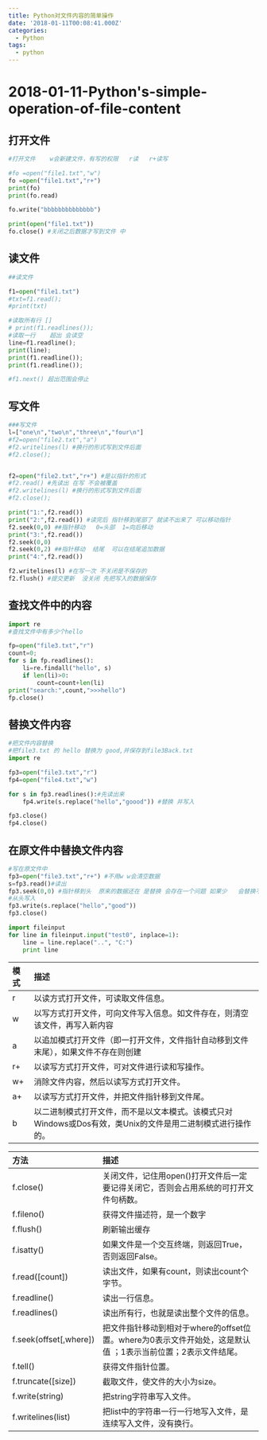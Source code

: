```yaml
---
title: Python对文件内容的简单操作
date: '2018-01-11T00:08:41.000Z'
categories:
  - Python
tags:
  - python
---
```


# 2018-01-11-Python's-simple-operation-of-file-content

## 打开文件

```python
#打开文件    w会新建文件，有写的权限   r读   r+读写

#fo =open("file1.txt","w")
fo =open("file1.txt","r+")
print(fo)
print(fo.read)

fo.write("bbbbbbbbbbbbbb")

print(open("file1.txt"))
fo.close() #关闭之后数据才写到文件 中
```

## 读文件

```python
##读文件

f1=open("file1.txt")
#txt=f1.read();
#print(txt)

#读取所有行 []
# print(f1.readlines());
#读取一行    超出 会读空
line=f1.readline();
print(line);
print(f1.readline());
print(f1.readline());

#f1.next() 超出范围会停止
```

## 写文件

```python
###写文件
l=["one\n","two\n","three\n","four\n"]
#f2=open("file2.txt","a")
#f2.writelines(l) #换行的形式写到文件后面
#f2.close();


f2=open("file2.txt","r+") #是以指针的形式
#f2.read() #先读出 在写 不会被覆盖
#f2.writelines(l) #换行的形式写到文件后面
#f2.close();

print("1:",f2.read())
print("2:",f2.read()) #读完后 指针移到尾部了 就读不出来了 可以移动指针
f2.seek(0,0) ##指针移动   0=头部  1=向后移动
print("3:",f2.read())
f2.seek(0,0) 
f2.seek(0,2) ##指针移动  结尾  可以在结尾追加数据
print("4:",f2.read())

f2.writelines(l) #在写一次 不关闭是不保存的
f2.flush() #提交更新  没关闭 先把写入的数据保存
```

## 查找文件中的内容

```python
import re
#查找文件中有多少个hello

fp=open("file3.txt","r")
count=0;
for s in fp.readlines():
    li=re.findall("hello", s)
    if len(li)>0:
        count=count+len(li)
print("search:",count,">>>hello")
fp.close()
```

## 替换文件内容

```python
#把文件内容替换
#把file3.txt 的 hello 替换为 good,并保存到file3Back.txt
import re

fp3=open("file3.txt","r")
fp4=open("file4.txt","w")

for s in fp3.readlines():#先读出来
    fp4.write(s.replace("hello","goood")) #替换 并写入

fp3.close()
fp4.close()
```

## 在原文件中替换文件内容

```python
#写在原文件中
fp3=open("file3.txt","r+") #不用w w会清空数据
s=fp3.read()#读出
fp3.seek(0,0) #指针移到头  原来的数据还在 是替换 会存在一个问题 如果少   会替换不了全部数据，自已思考解决!!!
#从头写入
fp3.write(s.replace("hello","good"))
fp3.close()
```

```python
import fileinput
for line in fileinput.input("test0", inplace=1):
    line = line.replace("..", "C:")
    print line
```

| 模式 | 描述 |
| :--- | :--- |
| r | 以读方式打开文件，可读取文件信息。 |
| w | 以写方式打开文件，可向文件写入信息。如文件存在，则清空该文件，再写入新内容 |
| a | 以追加模式打开文件（即一打开文件，文件指针自动移到文件末尾），如果文件不存在则创建 |
| r+ | 以读写方式打开文件，可对文件进行读和写操作。 |
| w+ | 消除文件内容，然后以读写方式打开文件。 |
| a+ | 以读写方式打开文件，并把文件指针移到文件尾。 |
| b | 以二进制模式打开文件，而不是以文本模式。该模式只对Windows或Dos有效，类Unix的文件是用二进制模式进行操作的。 |

| 方法 | 描述 |
| :--- | :--- |
| f.close\(\) | 关闭文件，记住用open\(\)打开文件后一定要记得关闭它，否则会占用系统的可打开文件句柄数。 |
| f.fileno\(\) | 获得文件描述符，是一个数字 |
| f.flush\(\) | 刷新输出缓存 |
| f.isatty\(\) | 如果文件是一个交互终端，则返回True，否则返回False。 |
| f.read\(\[count\]\) | 读出文件，如果有count，则读出count个字节。 |
| f.readline\(\) | 读出一行信息。 |
| f.readlines\(\) | 读出所有行，也就是读出整个文件的信息。 |
| f.seek\(offset\[,where\]\) | 把文件指针移动到相对于where的offset位置。where为0表示文件开始处，这是默认值 ；1表示当前位置；2表示文件结尾。 |
| f.tell\(\) | 获得文件指针位置。 |
| f.truncate\(\[size\]\) | 截取文件，使文件的大小为size。 |
| f.write\(string\) | 把string字符串写入文件。 |
| f.writelines\(list\) | 把list中的字符串一行一行地写入文件，是连续写入文件，没有换行。 |

